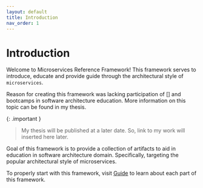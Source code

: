 ```yaml
---
layout: default
title: Introduction
nav_order: 1
---
```


# Introduction
Welcome to Microservices Reference Framework! This framework serves to introduce, educate and provide guide through the architectural style of `microservices`.

Reason for creating this framework was lacking participation of [] and bootcamps in software architecture education. More information on this topic can be found in my thesis.

{: .important }
> My thesis will be published at a later date. So, link to my work will inserted here later.

Goal of this framework is to provide a collection of artifacts to aid in education in software architecture domain. Specifically, targeting the popular architectural style of microservices.

To properly start with this framework, visit [Guide](./guide.md) to learn about each part of this framework.
